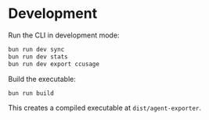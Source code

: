 # Development

Run the CLI in development mode:

```bash
bun run dev sync
bun run dev stats
bun run dev export ccusage
```

Build the executable:

```bash
bun run build
```

This creates a compiled executable at `dist/agent-exporter`.
